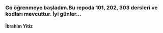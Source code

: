 ### Go öğrenmeye başladım.Bu repoda 101, 202, 303 dersleri ve kodları mevcuttur. İyi günler...
#### İbrahim Yitiz 
